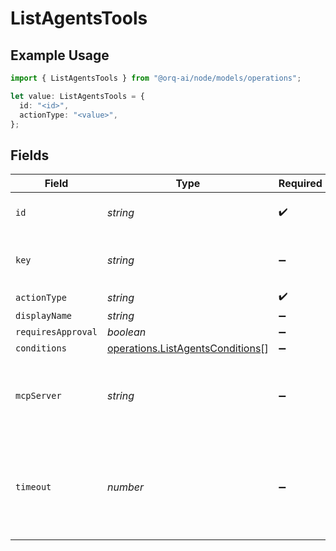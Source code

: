 # ListAgentsTools

## Example Usage

```typescript
import { ListAgentsTools } from "@orq-ai/node/models/operations";

let value: ListAgentsTools = {
  id: "<id>",
  actionType: "<value>",
};
```

## Fields

| Field                                                                                | Type                                                                                 | Required                                                                             | Description                                                                          |
| ------------------------------------------------------------------------------------ | ------------------------------------------------------------------------------------ | ------------------------------------------------------------------------------------ | ------------------------------------------------------------------------------------ |
| `id`                                                                                 | *string*                                                                             | :heavy_check_mark:                                                                   | The id of the resource                                                               |
| `key`                                                                                | *string*                                                                             | :heavy_minus_sign:                                                                   | Optional tool key for custom tools                                                   |
| `actionType`                                                                         | *string*                                                                             | :heavy_check_mark:                                                                   | N/A                                                                                  |
| `displayName`                                                                        | *string*                                                                             | :heavy_minus_sign:                                                                   | N/A                                                                                  |
| `requiresApproval`                                                                   | *boolean*                                                                            | :heavy_minus_sign:                                                                   | N/A                                                                                  |
| `conditions`                                                                         | [operations.ListAgentsConditions](../../models/operations/listagentsconditions.md)[] | :heavy_minus_sign:                                                                   | N/A                                                                                  |
| `mcpServer`                                                                          | *string*                                                                             | :heavy_minus_sign:                                                                   | Optional MCP server reference for tools from MCP servers                             |
| `timeout`                                                                            | *number*                                                                             | :heavy_minus_sign:                                                                   | Tool execution timeout in seconds (default: 2 minutes, max: 10 minutes)              |